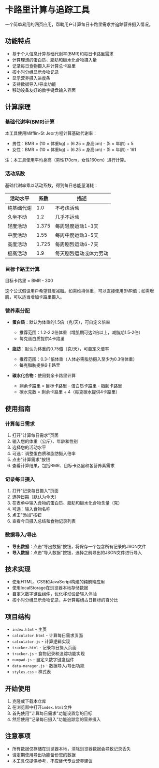 # 卡路里计算与追踪工具

一个简单易用的网页应用，帮助用户计算每日卡路里需求并追踪营养摄入情况。

## 功能特点

- 基于个人信息计算基础代谢率(BMR)和每日卡路里需求
- 计算理想的蛋白质、脂肪和碳水化合物摄入量
- 记录每日食物摄入并计算总卡路里
- 按小时分组显示食物记录
- 显示营养摄入进度条
- 支持数据导入/导出功能
- 移动设备友好的数字键盘输入界面

## 计算原理

### 基础代谢率(BMR)计算

本工具使用Mifflin-St Jeor方程计算基础代谢率：

- 男性：BMR = (10 × 体重kg) + (6.25 × 身高cm) - (5 × 年龄) + 5
- 女性：BMR = (10 × 体重kg) + (6.25 × 身高cm) - (5 × 年龄) - 161

注：本工具使用平均身高（男性170cm，女性160cm）进行计算。

### 活动系数

基础代谢率乘以活动系数，得到每日总能量消耗：

| 活动水平 | 系数 | 描述 |
|---------|------|------|
| 纯基础代谢 | 1.0 | 不考虑活动 |
| 久坐不动 | 1.2 | 几乎不运动 |
| 轻度活动 | 1.375 | 每周轻度运动1-3天 |
| 中度活动 | 1.55 | 每周中度运动3-5天 |
| 高度活动 | 1.725 | 每周剧烈运动6-7天 |
| 极高活动 | 1.9 | 每天剧烈运动或体力劳动 |

### 目标卡路里计算

目标卡路里 = BMR - 300

这个公式假设用户希望轻度减脂。如需维持体重，可以直接使用BMR值；如需增肌，可以适当增加卡路里摄入。

### 营养素分配

- **蛋白质**：默认为体重的1.5倍（克/天），可自定义倍率
  - 推荐范围：1.2-2.2倍体重（增肌期可达2倍以上，减脂期1.5-2倍）
  - 每克蛋白质提供4卡路里

- **脂肪**：默认为体重的0.75倍（克/天），可自定义倍率
  - 推荐范围：0.3-1倍体重（人体必需脂肪摄入至少为0.3倍体重）
  - 每克脂肪提供9卡路里

- **碳水化合物**：使用剩余卡路里计算
  - 剩余卡路里 = 目标卡路里 - 蛋白质卡路里 - 脂肪卡路里
  - 碳水克数 = 剩余卡路里 ÷ 4（每克碳水提供4卡路里）

## 使用指南

### 计算每日需求

1. 打开"计算每日需求"页面
2. 输入您的体重（公斤）、年龄和性别
3. 选择您的活动水平
4. 可选：调整蛋白质和脂肪摄入倍率
5. 点击"计算需求"按钮
6. 查看计算结果，包括BMR、目标卡路里和各营养素需求

### 记录每日摄入

1. 打开"记录每日摄入"页面
2. 选择日期（默认为今天）
3. 在表单中输入食物的蛋白质、脂肪和碳水化合物含量（克）
4. 可选：输入食物名称
5. 点击"添加"按钮
6. 查看今日摄入总结和食物记录列表

### 数据导入/导出

- **导出数据**：点击"导出数据"按钮，将保存一个包含所有记录的JSON文件
- **导入数据**：点击"导入数据"按钮，选择之前导出的JSON文件进行导入

## 技术实现

- 使用HTML、CSS和JavaScript构建的纯前端应用
- 使用localStorage在浏览器本地存储数据
- 自定义数字键盘组件，优化移动设备输入体验
- 按小时分组显示食物记录，并计算每组占日目标的百分比

## 项目结构

- `index.html` - 主页
- `calculator.html` - 计算每日需求页面
- `calculator.js` - 计算逻辑实现
- `tracker.html` - 记录每日摄入页面
- `tracker.js` - 食物记录和追踪功能实现
- `numpad.js` - 自定义数字键盘组件
- `data-manager.js` - 数据导入/导出功能
- `styles.css` - 样式表

## 开始使用

1. 克隆或下载本仓库
2. 在浏览器中打开`index.html`文件
3. 首先使用"计算每日需求"功能设置您的目标
4. 然后使用"记录每日摄入"功能追踪您的营养摄入

## 注意事项

- 所有数据仅存储在浏览器本地，清除浏览器数据会导致记录丢失
- 请定期使用导出功能备份您的数据
- 本工具仅提供参考，不应替代专业营养建议
